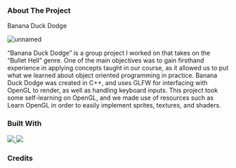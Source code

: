 ### About The Project

Banana Duck Dodge

![unnamed](https://github.com/user-attachments/assets/44424c0c-8f1a-4502-af04-0f85fcb7380c)

“Banana Duck Dodge” is a group project I worked on that takes on the “Bullet Hell” genre. One of the main objectives was to gain firsthand experience in applying concepts taught in our course, as it 
allowed us to put what we learned about object oriented programming in practice. Banana Duck Dodge was created in C++, and uses GLFW for interfacing with OpenGL to render, as well as handling keyboard inputs. 
This project took some self-learning on OpenGL, and we made use of resources such as Learn OpenGL in order to easily implement sprites, textures, 
and shaders.

### Built With

<div display="flex">
  <a href="">
    <img src="https://img.shields.io/badge/c++-%2300599C.svg?style=for-the-badge&logo=c%2B%2B&logoColor=white"/>
  </a>
  <a href="https://opengl.org">
    <img src="https://img.shields.io/badge/OpenGL-%23FFFFFF.svg?style=for-the-badge&logo=opengl"/>
  </a>
</div>

### Credits
